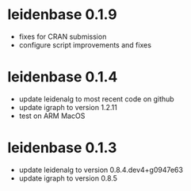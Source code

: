 # leidenbase 0.1.9

* fixes for CRAN submission
* configure script improvements and fixes


# leidenbase 0.1.4

* update leidenalg to most recent code on github
* update igraph to version 1.2.11
* test on ARM MacOS


# leidenbase 0.1.3

* update leidenalg to version 0.8.4.dev4+g0947e63
* update igraph to version 0.8.5
